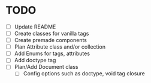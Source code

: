 # TODO

- [ ] Update README
- [ ] Create classes for vanilla tags
- [ ] Create premade components
- [ ] Plan Attribute class and/or collection
- [ ] Add Enums for tags, attributes
- [ ] Add doctype tag
- [ ] Plan/Add Document class
  - [ ] Config options such as doctype, void tag closure